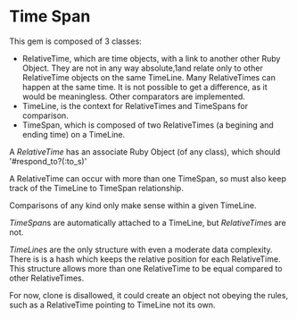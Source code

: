 Time Span
==========

This gem is composed of 3 classes:

* RelativeTime, which are time objects, with a link to another other Ruby Object.  They are not in any way absolute,1and relate only to other RelativeTime objects on the same TimeLine.   Many RelativeTimes can happen at the same time.  It is not possible to get a difference, as it would be meaningless.  Other comparators are implemented.
* TimeLine, is the context for RelativeTimes and TimeSpans for comparison.
* TimeSpan, which is composed of two RelativeTimes (a begining and ending time) on a TimeLine.

A *RelativeTime* has an associate Ruby Object (of any class), which should '#respond_to?(:to_s)'

A RelativeTime can occur with more than one TimeSpan, so must also keep track of the TimeLine to TimeSpan relationship.

Comparisons of any kind only make sense within a given TimeLine.

*TimeSpan*s are automatically attached to a TimeLine, but *RelativeTime*s are not.

*TimeLine*s are the only structure with even a moderate data complexity.  There is is a hash which keeps the relative position for each RelativeTime.  This structure allows more than one RelativeTime to be equal compared to other RelativeTimes.

For now, clone is disallowed, it could create an object not obeying the rules, such as a RelativeTime pointing to TimeLine not its own.
